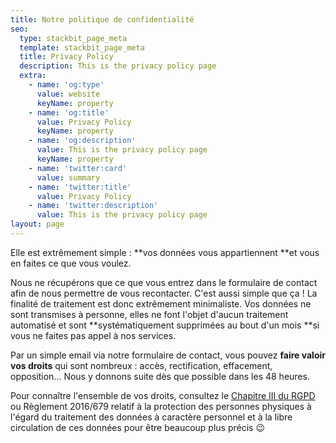 ```yaml
---
title: Notre politique de confidentialité
seo:
  type: stackbit_page_meta
  template: stackbit_page_meta
  title: Privacy Policy
  description: This is the privacy policy page
  extra:
    - name: 'og:type'
      value: website
      keyName: property
    - name: 'og:title'
      value: Privacy Policy
      keyName: property
    - name: 'og:description'
      value: This is the privacy policy page
      keyName: property
    - name: 'twitter:card'
      value: summary
    - name: 'twitter:title'
      value: Privacy Policy
    - name: 'twitter:description'
      value: This is the privacy policy page
layout: page
---
```

Elle est extrêmement simple : **vos données vous appartiennent **et vous en faites ce que vous voulez.

Nous ne récupérons que ce que vous entrez dans le formulaire de contact afin de nous permettre de vous recontacter. C'est aussi simple que ça ! La finalité de traitement est donc extrêmement minimaliste. Vos données ne sont transmises à personne, elles ne font l'objet d'aucun traitement automatisé et sont **systématiquement supprimées au bout d'un mois **si vous ne faites pas appel à nos services.

Par un simple email via notre formulaire de contact, vous pouvez **faire valoir vos droits** qui sont nombreux : accès, rectification, effacement, opposition... Nous y donnons suite dès que possible dans les 48 heures.

Pour connaître l'ensemble de vos droits, consultez le [Chapitre III du RGPD](https://www.cnil.fr/fr/reglement-europeen-protection-donnees/chapitre3) ou Règlement 2016/679 relatif à la protection des personnes physiques à l'égard du traitement des données à caractère personnel et à la libre circulation de ces données pour être beaucoup plus précis 😉

###
